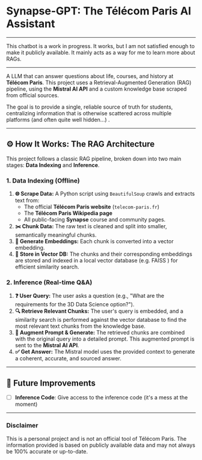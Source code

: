 # Synapse-GPT: The Télécom Paris AI Assistant

---

This chatbot is a work in progress. It works, but I am not satisfied enough to make it publicly available. It mainly acts as a way for me to learn more about RAGs.

---

A LLM that can answer questions about life, courses, and history at **Télécom Paris**. This project uses a Retrieval-Augmented Generation (RAG) pipeline, using the **Mistral AI API** and a custom knowledge base scraped from official sources.

The goal is to provide a single, reliable source of truth for students, centralizing information that is otherwise scattered across multiple platforms (and often quite well hidden...) .

---

## ⚙️ How It Works: The RAG Architecture

This project follows a classic RAG pipeline, broken down into two main stages: **Data Indexing** and **Inference**.

### 1. Data Indexing (Offline)
1.  **🌐 Scrape Data:** A Python script using `BeautifulSoup` crawls and extracts text from:
    *   The official **Télécom Paris website** (`telecom-paris.fr`)
    *   The **Télécom Paris Wikipedia page**
    *   All public-facing **Synapse** course and community pages.
2.  **✂️ Chunk Data:** The raw text is cleaned and split into smaller, semantically meaningful chunks.
3.  **🧠 Generate Embeddings:** Each chunk is converted into a vector embedding.
4.  **💾 Store in Vector DB:** The chunks and their corresponding embeddings are stored and indexed in a local vector database (e.g. FAISS ) for efficient similarity search.

### 2. Inference (Real-time Q&A)
1.  **❓ User Query:** The user asks a question (e.g., "What are the requirements for the 3D Data Science option?").
2.  **🔍 Retrieve Relevant Chunks:** The user's query is embedded, and a similarity search is performed against the vector database to find the most relevant text chunks from the knowledge base.
3.  **💬 Augment Prompt & Generate:** The retrieved chunks are combined with the original query into a detailed prompt. This augmented prompt is sent to the **Mistral AI API**.
4.  **✅ Get Answer:** The Mistral model uses the provided context to generate a coherent, accurate, and sourced answer.

---

## 🔮 Future Improvements

-   [ ] **Inference Code**: Give access to the inference code (it's a mess at the moment)
---

### Disclaimer

This is a personal project and is not an official tool of Télécom Paris. The information provided is based on publicly available data and may not always be 100% accurate or up-to-date.

